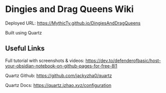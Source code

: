 # Dingies and Drag Queens Wiki

Deployed URL: https://MythicTy.github.io/DingiesAndDragQueens

Built using Quartz

## Useful Links

Full tutorial with screenshots & videos: https://dev.to/defenderofbasic/host-your-obsidian-notebook-on-github-pages-for-free-8l1

Quartz Github: https://github.com/jackyzha0/quartz

Quartz Docs: https://quartz.jzhao.xyz/configuration
